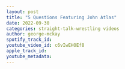 ```yaml
---
layout: post
title: "5 Questions Featuring John Atlas"
date: 2022-09-30
categories: straight-talk-wrestling videos
author: george-mckay
spotify_track_id: 
youtube_video_id: c6vIwEHOEf8
apple_track_id: 
youtube_metadata: 
---
```

